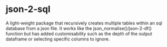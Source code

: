 # json-2-sql
A light-weight package that recursively creates multiple tables within an sql database from a json file. It works like the json_normalise()/json-2-df() function but has added customisability such as the depth of the output dataframe or selecting specific columns to ignore.
